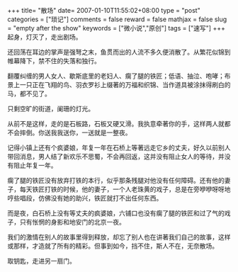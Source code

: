 +++
title= "散场"
date= 2007-01-10T11:55:02+08:00
type = "post"
categories = ["琐记"]
comments = false
reward = false
mathjax = false
slug = "empty after the show"
keywords = ["微小说","原创"]
tags = ["速写"]
+++
起身，灯灭了，走出剧场。

还回荡在耳边的掌声是强弩之末，鱼贯而出的人流不多久便消散了。从繁花似锦到帷幕降下，禁不住的失落和独行。

翻覆纠缠的男人女人、歇斯底里的老妇人、瘸了腿的铁匠；低语、抽泣、咆哮；布景上一只正在飞翔的鸟、羽衣罗衫上缀著的万福和织锦、当作道具被涂抹得刷白的马，都不见了。

<!--more-->

只剩空旷的街道，阑珊的灯光。

从前不是这样，走的是石板路，石板又硬又滑。我执意牵著你的手，这样两人就都不会摔倒。你送我我送你，一送就是一整夜。

记得小镇上还有个疯婆娘，年复一年在石桥上等著远走它乡的丈夫，好久以前别人带回消息，男人结了新欢乐不思蜀，不会再回返，这并没有阻止女人的等待，并没有阻止年复一年。

瘸了腿的铁匠没有放弃打铁的本行，似乎那条残腿对他没有任何障碍。还有他的妻子，每天铁匠打铁的时候，他的妻子，一个人老珠黄的戏子，总是在旁咿咿呀呀地哼些唱段，仿佛没有她的助兴，铁匠就打不出任何东西。

而是夜，白石桥上没有等丈夫的疯婆娘，六铺口也没有瘸了腿的铁匠和过了气的戏子，只有怅惘的身影和地安门的北京一夜。

我们的激情在别人的故事里得到释放，却忘了别人也在讲著我们自己的故事，这样或那样，才造就了所有的精彩。但事到如今，挡不住，斯人不在，无奈散场。

取钥匙，走进另一扇门。